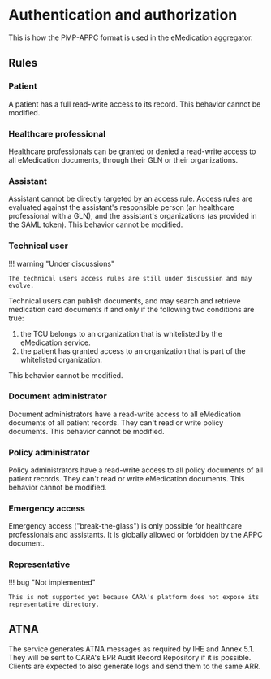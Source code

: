 # Authentication and authorization

This is how the PMP-APPC format is used in the eMedication aggregator.

## Rules

### Patient

A patient has a full read-write access to its record.
This behavior cannot be modified.

### Healthcare professional

Healthcare professionals can be granted or denied a read-write access to all eMedication documents, through their GLN or their organizations.

### Assistant

Assistant cannot be directly targeted by an access rule.
Access rules are evaluated against the assistant's responsible person (an healthcare professional with a GLN), and the assistant's organizations (as provided in the SAML token).
This behavior cannot be modified.

### Technical user

!!! warning "Under discussions"

    The technical users access rules are still under discussion and may evolve.

Technical users can publish documents, and may search and retrieve medication card documents if and only if the following two conditions are true:

1. the TCU belongs to an organization that is whitelisted by the eMedication service.
2. the patient has granted access to an organization that is part of the whitelisted organization.

This behavior cannot be modified.

### Document administrator

Document administrators have a read-write access to all eMedication documents of all patient records.
They can't read or write policy documents.
This behavior cannot be modified.

### Policy administrator

Policy administrators have a read-write access to all policy documents of all patient records.
They can't read or write eMedication documents.
This behavior cannot be modified.

### Emergency access

Emergency access ("break-the-glass") is only possible for healthcare professionals and assistants.
It is globally allowed or forbidden by the APPC document.

### Representative

!!! bug "Not implemented"

    This is not supported yet because CARA's platform does not expose its representative directory.

## ATNA

The service generates ATNA messages as required by IHE and Annex 5.1.
They will be sent to CARA's EPR Audit Record Repository if it is possible.
Clients are expected to also generate logs and send them to the same ARR.
